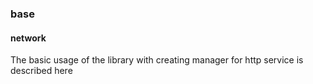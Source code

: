 ### base
#### network
The basic usage of the library with creating manager for http service is described here
